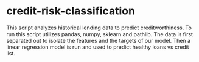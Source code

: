 # credit-risk-classification

This script analyzes historical lending data to predict creditworthiness. To run this script utilizes pandas, numpy, sklearn and pathlib. The data is first separated out to isolate the features and the targets of our model. Then a linear regression model is run and used to predict healthy loans vs credit list.
